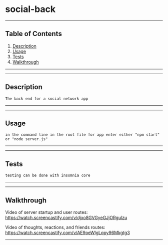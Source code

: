 
# social-back

---
## Table of Contents

1. [Description](#description)
2. [Usage](#usage)
3. [Tests](#tests)
4. [Walkthrough](#walkthrough)
---

---
## Description
```
The back end for a social network app
```
---

---
## Usage
```
in the command line in the root file for app enter either "npm start" or "node server.js"
```
---

---
## Tests
```
testing can be done with insomnia core
```
---

---
## Walkthrough

Video of server startup and user routes:
https://watch.screencastify.com/v/djxo8GVGyeGJjORgulzu

Video of thoughts, reactions, and friends routes:
https://watch.screencastify.com/v/AE9oeWlgLqpy96Mkgtg3

---
